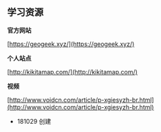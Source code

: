 ## 学习资源

**官方网站**

[https://geogeek.xyz/](https://geogeek.xyz/)

**个人站点**

[http://kikitamap.com/](http://kikitamap.com/)

**视频**

[http://www.voidcn.com/article/p-xgiesyzh-br.html](http://www.voidcn.com/article/p-xgiesyzh-br.html)
* 181029 创建
